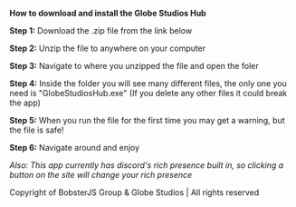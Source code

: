 **How to download and install the Globe Studios Hub**

**Step 1:** Download the .zip file from the link below

**Step 2:** Unzip the file to anywhere on your computer

**Step 3:** Navigate to where you unzipped the file and open the foler

**Step 4:** Inside the folder you will see many different files, the only one you need is "GlobeStudiosHub.exe" (If you delete any other files it could break the app)

**Step 5:** When you run the file for the first time you may get a warning, but the file is safe!

**Step 6:** Navigate around and enjoy

*Also: This app currently has discord's rich presence built in, so clicking a button on the site will change your rich presence*

Copyright of BobsterJS Group & Globe Studios | All rights reserved

